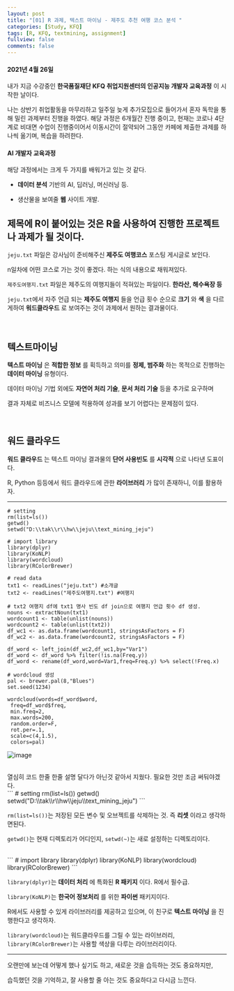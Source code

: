 ```yaml
---
layout: post
title: "[01] R 과제, 텍스트 마이닝 - 제주도 추천 여행 코스 분석 "
categories: [Study, KFQ]
tags: [R, KFQ, textmining, assignment]
fullview: false
comments: false
---
```


#### 2021년 4월 26일
내가 지금 수강중인 __한국품질재단 KFQ 취업지원센터의 인공지능 개발자 교육과정__ 이 시작한 날이다.

나는 상반기 취업활동을 마무리하고 일주일 늦게 추가모집으로 들어가서 혼자 독학을 통해 밀린 과제부터 진행을 하였다.
해당 과정은 6개월간 진행 중이고, 현재는 코로나 4단계로 비대면 수업이 진행중이어서
이동시간이 절약되어 그동안 카페에 제출한 과제를 하나씩 옮기며, 복습을 하려한다.

#### AI 개발자 교육과정
해당 과정에서는 크게 두 가지를 배워가고 있는 것 같다.

- __데이터 분석__ 기반의 AI, 딥러닝, 머신러닝 등.

- 생산물을 보여줄 __웹__ 사이트 개발.


제목에 R이 붙어있는 것은 R을 사용하여 진행한 프로젝트나 과제가 될 것이다.
---

`jeju.txt` 파일은 강사님이 준비해주신 __제주도 여행코스__ 포스팅 게시글로 보인다.

n일차에 어떤 코스로 가는 것이 좋겠다. 하는 식의 내용으로 채워져있다.

`제주도여행지.txt` 파일은 제주도의 여행지들이 적혀있는 파일이다. __한라산, 해수욕장 등__



`jeju.txt`에서 자주 언급 되는 __제주도 여행지__ 들을 언급 횟수 순으로 __크기__ 와 __색__ 을 다르게하여 __워드클라우드__ 로 보여주는 것이 과제에서 원하는 결과물이다.<br>
<br><br>

## 텍스트마이닝
__텍스트 마이닝__ 은 __적합한 정보__ 를 획득하고 의미를 __정제, 범주화__ 하는 목적으로 진행하는 __데이터 마이닝__ 유형이다.

  
데이터 마이닝 기법 외에도 __자연어 처리 기술__, __문서 처리 기술__ 등을 추가로 요구하며

  
결과 자체로 비즈니스 모델에 적용하여 성과를 보기 어렵다는 문제점이 있다.


<br>

## 워드 클라우드
__워드 클라우드__ 는 텍스트 마이닝 결과물의 __단어 사용빈도__ 를 __시각적__ 으로 나타낸 도표이다.

  
R, Python 등등에서 워드 클라우드에 관한 __라이브러리__ 가 많이 존재하니, 이를 활용하자.
  
---

```
# setting
rm(list=ls())
getwd()
setwd("D:\\tak\\r\\hw\\jeju\\text_mining_jeju")

# import library
library(dplyr)
library(KoNLP)
library(wordcloud)
library(RColorBrewer)

# read data
txt1 <- readLines("jeju.txt") #소개글
txt2 <- readLines("제주도여행지.txt") #여행지

# txt2 여행지 df에 txt1 명사 빈도 df join으로 여행지 언급 횟수 df 생성.
nouns <- extractNoun(txt1)
wordcount1 <- table(unlist(nouns))
wordcount2 <- table(unlist(txt2))
df_wc1 <- as.data.frame(wordcount1, stringsAsFactors = F)
df_wc2 <- as.data.frame(wordcount2, stringsAsFactors = F)

df_word <- left_join(df_wc2,df_wc1,by="Var1")
df_word <- df_word %>% filter(!is.na(Freq.y))
df_word <- rename(df_word,word=Var1,freq=Freq.y) %>% select(!Freq.x)

# wordcloud 생성
pal <- brewer.pal(8,"Blues")
set.seed(1234)

wordcloud(words=df_word$word,
 freq=df_word$freq,
 min.freq=2,
 max.words=200,
 random.order=F,
 rot.per=.1,
 scale=c(4,1.5),
 colors=pal)
```
![image](https://user-images.githubusercontent.com/84369912/126744962-46853a86-d8ff-4e89-9b92-be3fa253823d.png)

  
<br>
열심히 코드 한줄 한줄 설명 달다가 아닌것 같아서 지웠다. 필요한 것만 조금 써둬야겠다.
  
<br>
```
# setting
rm(list=ls())
getwd()
setwd("D:\\tak\\r\\hw\\jeju\\text_mining_jeju")  
```
  
`rm(list=ls())`는 저장된 모든 변수 및 오브젝트를 삭제하는 것. 즉 __리셋__ 이라고 생각하면된다.

  
`getwd()`는 현재 디렉토리가 어디인지, `setwd(~)`는 새로 설정하는 디렉토리이다.

  
<br>
```
# import library
library(dplyr)
library(KoNLP)
library(wordcloud)
library(RColorBrewer)
```
  
`library(dplyr)`는 __데이터 처리__ 에 특화된 __R 패키지__ 이다. R에서 필수급.
  
`library(KoNLP)`는 __한국어 정보처리__ 를 위한 __파이썬__ 패키지이다.

  
R에서도 사용할 수 있게 라이브러리를 제공하고 있으며, 이 친구로 __텍스트 마이닝__ 을 진행한다고 생각하자.

  
`library(wordcloud)`는 워드클라우드를 그릴 수 있는 라이브러리, `library(RColorBrewer)`는 사용할 색상을 다루는 라이브러리이다.

---

오랜만에 보는데 어떻게 했나 싶기도 하고, 새로운 것을 습득하는 것도 중요하지만,

습득했던 것을 기억하고, 잘 사용할 줄 아는 것도 중요하다고 다시금 느낀다.